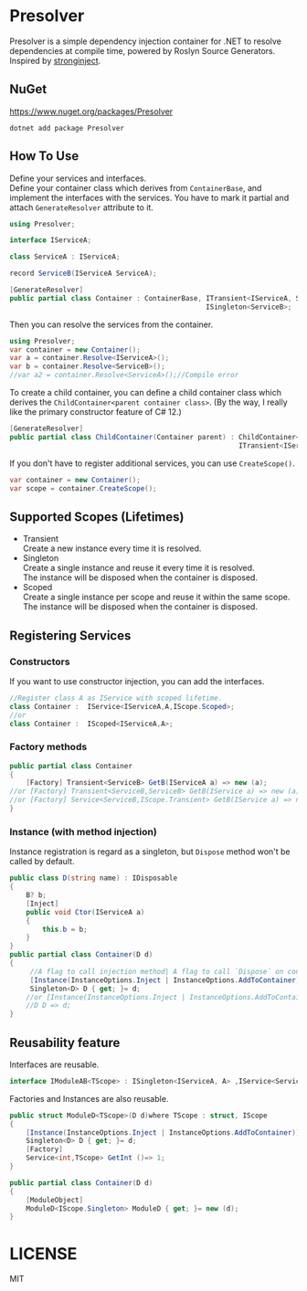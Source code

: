 # Presolver
Presolver is a simple dependency injection container for .NET to resolve dependencies at compile time, powered by Roslyn Source Generators.
Inspired by  [stronginject](https://github.com/YairHalberstadt/stronginject).


## NuGet
https://www.nuget.org/packages/Presolver
```
dotnet add package Presolver
```


## How To Use
Define your services and interfaces.  
Define your container class which derives from `ContainerBase`, and implement the interfaces with the services.
You have to mark it partial and attach `GenerateResolver` attribute to it.
```csharp
using Presolver;

interface IServiceA;

class ServiceA : IServiceA;

record ServiceB(IServiceA ServiceA);

[GenerateResolver]
public partial class Container : ContainerBase, ITransient<IServiceA, ServiceA>,
                                                ISingleton<ServiceB>;
```
Then you can resolve the services from the container.
```csharp
using Presolver;
var container = new Container();
var a = container.Resolve<IServiceA>();
var b = container.Resolve<ServiceB>();
//var a2 = container.Resolve<ServiceA>();//Compile error
```

To create a child container, you can define a child container class which derives  the `ChildContainer<parent container class>`.
(By the way, I really like the primary constructor feature of C# 12.)
```csharp
[GenerateResolver]
public partial class ChildContainer(Container parent) : ChildContainer<Container>(parent),
                                                        ITransient<IServiceA, ServiceA>;
```
If you don't have to register additional services, you can use `CreateScope()`.
```csharp
var container = new Container();
var scope = container.CreateScope();
```


## Supported Scopes (Lifetimes)
- Transient  
  Create a new instance every time it is resolved.
- Singleton  
  Create a single instance and reuse it every time it is resolved.  
  The instance will be disposed when the container is disposed.
- Scoped  
  Create a single instance per scope and reuse it within the same scope.  
  The instance will be disposed when the container is disposed.
## Registering Services

### Constructors
If you want to use constructor injection, you can add the interfaces.
```csharp
//Register class A as IService with scoped lifetime.
class Container :  IService<IServiceA,A,IScope.Scoped>;
//or
class Container :  IScoped<IServiceA,A>;
```
### Factory methods
```csharp
public partial class Container 
{
    [Factory] Transient<ServiceB> GetB(IServiceA a) => new (a);
//or [Factory] Transient<ServiceB,ServiceB> GetB(IService a) => new (a);
//or [Factory] Service<ServiceB,IScope.Transient> GetB(IService a) => new (a);
}
```
### Instance (with method injection)

Instance registration is regard as a singleton, but `Dispose` method won't be called by default.
```csharp
public class D(string name) : IDisposable
{
    B? b;
    [Inject]
    public void Ctor(IServiceA a)
    {
        this.b = b;
    }
}
public partial class Container(D d)
{
     //A flag to call injection method| A flag to call `Dispose` on container disposal
     [Instance(InstanceOptions.Inject | InstanceOptions.AddToContainer)]
     Singleton<D> D { get; }= d;
    //or [Instance(InstanceOptions.Inject | InstanceOptions.AddToContainer)]
    //D D => d;
}
```


## Reusability feature
Interfaces are reusable.
```csharp
interface IModuleAB<TScope> : ISingleton<IServiceA, A> ,IService<ServiceB,TScope>where TScope : struct, IScope;
```
Factories and Instances are also reusable.
```csharp
public struct ModuleD<TScope>(D d)where TScope : struct, IScope
{
    [Instance(InstanceOptions.Inject | InstanceOptions.AddToContainer)]
    Singleton<D> D { get; }= d;
    [Factory]
    Service<int,TScope> GetInt ()=> 1;
}

public partial class Container(D d)
{
    [ModuleObject]
    ModuleD<IScope.Singleton> ModuleD { get; }= new (d);
}
```


# LICENSE
MIT